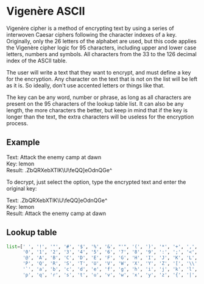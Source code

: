 # Vigenère ASCII

Vigenère cipher is a method of encrypting text by using a series of interwoven Caesar ciphers following the character indexes of a key. Originally, only the 26 letters of the alphabet are used, but this code applies the Vigenère cipher logic for 95 characters, including upper and lower case letters, numbers and symbols. All characters from the 33 to the 126 decimal index of the ASCII table.

The user will write a text that they want to encrypt, and must define a key for the encryption. Any character on the text that is not on the list will be left as it is. So ideally, don't use accented letters or things like that.

The key can be any word, number or phrase, as long as all characters are present on the 95 characters of the lookup table list. It can also be any length, the more characters the better, but keep in mind that if the key is longer than the text, the extra characters will be useless for the encryption process.

## Example

Text: Attack the enemy camp at dawn\
Key: lemon\
Result: .ZbQRXebXTlK\U\feQQ\]eOdnQGe^

To decrypt, just select the option, type the encrypted text and enter the original key:

Text: .ZbQRXebXTlK\U\feQQ\]eOdnQGe^\
Key: lemon\
Result: Attack the enemy camp at dawn

## Lookup table
```python
list=[' ', '!', '"', '#', '$', '%', '&', "'", '(', ')', '*', '+', ',', '-', '.', '/', 
      '0', '1', '2', '3', '4', '5', '6', '7', '8', '9', ':', ';', '<', '=', '>', '?', 
      '@', 'A', 'B', 'C', 'D', 'E', 'F', 'G', 'H', 'I', 'J', 'K', 'L', 'M', 'N', 'O', 
      'P', 'Q', 'R', 'S', 'T', 'U', 'V', 'W', 'X', 'Y', 'Z', '[', '\\', ']', '^', '_', 
      '`', 'a', 'b', 'c', 'd', 'e', 'f', 'g', 'h', 'i', 'j', 'k', 'l', 'm', 'n', 'o', 
      'p', 'q', 'r', 's', 't', 'u', 'v', 'w', 'x', 'y', 'z', '{', '|', '}', '~']
